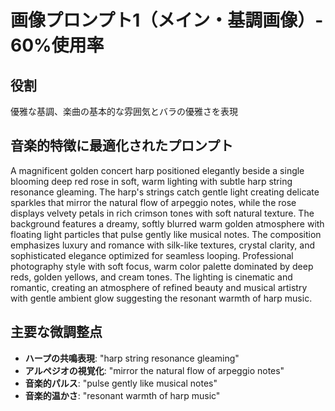 # 画像プロンプト1（メイン・基調画像）- 60%使用率

## 役割
優雅な基調、楽曲の基本的な雰囲気とバラの優雅さを表現

## 音楽的特徴に最適化されたプロンプト

A magnificent golden concert harp positioned elegantly beside a single blooming deep red rose in soft, warm lighting with subtle harp string resonance gleaming. The harp's strings catch gentle light creating delicate sparkles that mirror the natural flow of arpeggio notes, while the rose displays velvety petals in rich crimson tones with soft natural texture. The background features a dreamy, softly blurred warm golden atmosphere with floating light particles that pulse gently like musical notes. The composition emphasizes luxury and romance with silk-like textures, crystal clarity, and sophisticated elegance optimized for seamless looping. Professional photography style with soft focus, warm color palette dominated by deep reds, golden yellows, and cream tones. The lighting is cinematic and romantic, creating an atmosphere of refined beauty and musical artistry with gentle ambient glow suggesting the resonant warmth of harp music.

## 主要な微調整点
- **ハープの共鳴表現**: "harp string resonance gleaming"
- **アルペジオの視覚化**: "mirror the natural flow of arpeggio notes"
- **音楽的パルス**: "pulse gently like musical notes"
- **音楽的温かさ**: "resonant warmth of harp music"